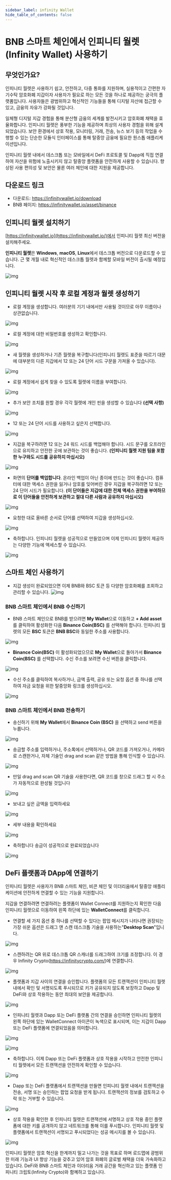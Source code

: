 ```yaml
---
sidebar_label: infinity Wallet
hide_table_of_contents: false
---
```


# BNB 스마트 체인에서 인피니티 월렛(Infinity Wallet) 사용하기

## 무엇인가요?
인피니티 월렛은 사용하기 쉽고, 안전하고, 다중 통화를 지원하며, 실용적이고 간편한 자기수탁 암호화폐 지갑이자 사용자가 필요로 하는 모든 것을 하나로 제공하는 궁극의 플랫폼입니다. 사용자들은 광범위하고 혁신적인 기능들을 통해 디지털 자산에 접근할 수 있고, 금융의 자유가 강화될 것입니다.

일체형 디지털 지갑 경험을 통해 분산형 금융의 세계를 발전시키고 암호화폐 채택을 효율화합니다. 인피니티 월렛은 풍부한 기능을 제공하며 최상의 사용자 경험을 위해 설계되었습니다. 보안 환경에서 상호 작용, 모니터링, 거래, 전송, 뉴스 보기 등의 작업을 수행할 수 있는 단순한 모듈식 인터페이스를 통해 탈중앙 금융에 필요한 원스톱 애플리케이션입니다.

인피니티 월렛 내에서 데스크톱 또는 모바일에서 DeFi 프로토콜 및 Dapp에 직접 연결하여 자산을 위험에 노출시키지 않고 탈중앙 플랫폼을 안전하게 사용할 수 있습니다. 향상된 사용 편의성 및 보안은 물론 여러 체인에 대한 지원을 제공합니다.

## 다운로드 링크
* 다운로드: <https://infinitywallet.io/download>
* BNB 페이지: <https://infinitywallet.io/asset/binance>


## 인피니티 월렛 설치하기
[https://infinitywallet.io](https://infinitywallet.io/)에서 인피니티 월렛 최신 버전을 설치해주세요.

**인피니티 월렛**은 **Windows**, **macOS**, **Linux**에서 데스크톱 버전으로 다운로드할 수 있습니다. 근 몇 개월 내로 혁신적인 데스크톱 월렛과 함께할 모바일 버전이 츨시될 예정입니다.

![img](https://i.gyazo.com/451f7b5952bed14719d168ee3d512cf8.png)


## 인피니티 월렛 시작 후 로컬 계정과 월렛 생성하기

* 로컬 계정을 생성합니다. 여러분의 기기 내에서만 사용될 것이므로 아무 이름이나 상관없습니다.

![img](https://i.gyazo.com/c2eebe293504a7c0ed4cdcff634832a8.png)


* 로컬 계정에 대한 비밀번호를 생성하고 확인합니다.

![img](https://i.gyazo.com/444cf58ffe8bcadf09b0a0cd01fcb528.png)


* 새 월렛을 생성하거나 기존 월렛을 복구합니다(인피니티 월렛도 표준을 따르기 대문에 대부분의 다른 지갑에서 12 또는 24 단어 시드 구문을 가져올 수 있습니다).

![img](https://i.gyazo.com/c8ade6560a84a969d70416bf9f652f6b.png)


* 로컬 계정에서 쉽게 찾을 수 있도록 월렛에 이름을 부여합니다.

![img](https://i.gyazo.com/1ce4f88c5851c9400a180cac1af25494.png)


* 추가 보안 조치를 원할 경우 각각 월렛에 개인 핀을 생성할 수 있습니다 **(선택 사항)**

![img](https://i.gyazo.com/f0bc58cecf6a33d3a75b925b96999485.png)


* 12 또는 24 단어 시드를 사용하고 싶은지 선택합니다.

![img](https://i.gyazo.com/0f1c65a5c55101cdb47bb412c714467b.png)


* 지갑을 복구하려면 12 또는 24 워드 시드를 백업해야 합니다. 시드 문구를 오프라인으로 유지하고 안전한 곳에 보관하는 것이 좋습니다. **(인피니티 월렛 지원 팀을 포함한 누구와도 시드를 공유하지 마십시오)**
 
![img](https://i.gyazo.com/7290d9aa729b957494a37f9c709a774e.png)

* 화면의 **단어를 백업합니다**. 온라인 백업이 아닌 종이에 만드는 것이 좋습니다. 컴퓨터에 대한 액세스 권한을 잃거나 암호를 잊어버린 경우 지갑을 복구하려면 12 또는 24 단어 시드가 필요합니다. **(이 단어들은 지갑에 대한 전체 액세스 권한을 부여하므로 이 단어들을 안전하게 보관하고 절대 다른 사람과 공유하지 마십시오)**

![img](https://i.gyazo.com/e09729151f6fe79877b6756677b49e17.png)


* 요청한 대로 올바른 순서로 단어를 선택하여 지갑을 생성하십시오.

![img](https://i.gyazo.com/3d27eed8dd5080ae457d9b04e49613fa.png)


* 축하합니다. 인피니티 월렛을 성공적으로 만들었으며 이제 인피니티 월렛이 제공하는 다양한 기능에 액세스할 수 있습니다.

![img](https://i.gyazo.com/2a64e2946fc9c058f7b40b0b5ab1a92a.png)


## 스마트 체인 사용하기

* 지갑 생성이 완료되었으면 이제 BNB와 BSC 토큰 등 다양한 암호화폐를 조회하고 관리할 수 있습니다.
![img](https://i.gyazo.com/814d36df8afb29864b27df93ee50f095.png)


### BNB 스마트 체인에서 BNB 수신하기

* BNB 스마트 체인으로 BNB를 받으려면 **My Wallet**으로 이동하고 **+ Add asset** 를 클릭하여 활성화한 다음 **Binance Coin(BSC)** 를 선택해야 합니다. 인피니티 월렛의 모든 **BSC** 토큰은 **BNB BSC**와 동일한 주소를 사용합니다.

![img](https://i.gyazo.com/033512c5c7d929596017243c05ad6648.png)


* **Binance Coin(BSC)** 이 활성화되었으므로 **My Wallet**으로 돌아가서 **Binance Coin(BSC)** 를 선택합니다. 수신 주소를 보려면 수신 버튼을 클릭합니다.

![img](https://i.gyazo.com/ef440462eab964b639d2f94724cdd0be.png)


* 수신 주소를 클릭하여 복사하거나, 금액 출력, 공유 또는 요청 옵션 중 하나를 선택하여 자금 요청을 위한 탈중앙화 링크를 생성하십시오.

![img](https://i.gyazo.com/e4bdf9d357925d72b433d84f2bf76808.png)


### BNB 스마트 체인에서 BNB 전송하기

* 송신하기 위해 **My Wallet**에서 **Binance Coin (BSC)** 을 선택하고 send 버튼을 누룹니다.

![img](https://i.gyazo.com/ef440462eab964b639d2f94724cdd0be.png)


* 송금할 주소를 입력하거나, 주소록에서 선택하거나, QR 코드를 가져오거나, 카메라로 스캔한거나, 자체 기술인 drag and scan 같은 방법을 통해 인식할 수 있습니다.

![img](https://i.gyazo.com/bd7b2b02d7904cd5e1a3c0c47b9a0632.png)


* 만일 drag and scan QR 기술을 사용한다면, QR 코드를 창으로 드래그 할 시 주소가 자동적으로 완성될 것입니다

![img](https://i.gyazo.com/225474fb4ab42238460c062f41c182de.png)


* 보내고 싶은 금액을 입력하세요

![img](https://i.gyazo.com/98cc4f09e4fe2be389f8a3053164b254.png)


* 세부 내용을 확인하세요

![img](https://i.gyazo.com/1e2230d022867e8665dcbec7e43db5b4.png)


* 축하합니다 송금이 성공적으로 완료되었습니다

![img](https://i.gyazo.com/8980d97ec24d52aec7f970ae29ea3b8b.png)



## DeFi 플랫폼과 DApp에 연결하기

인피니티 월렛은 사용자가 BNB 스마트 체인, 비콘 체인 및 이더리움에서 탈중앙 애플리케이션에 안전하게 연결할 수 있는 기능을 지원합니다.

지갑을 연결하려면 연결하려는 플랫폼이 Wallet Connect를 지원하는지 확인한 다음 인피니티 월렛으로 이동하여 왼쪽 하단에 있는 **WalletConnect**를 클릭합니다.

 * 연결할 세 가지 옵션 중 하나를 선택할 수 있다는 팝업 메시지가 나타나면 권장되는 가장 쉬운 옵션은 드래그 앤 스캔 데스크톱 기술을 사용하는"**Desktop Scan**"입니다.

![img](https://i.gyazo.com/2f9448b036c0639ae33b277cbc3b048f.png)


 * 스캔하려는 QR 위로 데스크톱 QR 스캐너를 드래그하여 크기를 조정합니다. 이 경우 Infinity Crypto(https://infinitycrypto.com/)에 연결합니다.

![img](https://i.gyazo.com/f68ed47e92a546f1f58973fbb390757a.png)


 * 플랫폼과 지갑 사이의 연결을 승인합니다. 플랫폼의 모든 트랜잭션이 인피니티 월렛 내에서 확인 및 서명되도록 푸시되므로 키가 공유되지 않도록 보장하고 Dapp 및 DeFi와 상호 작용하는 동안 최대의 보안을 제공합니다.

![img](https://i.gyazo.com/28408ddda804f576356faf2317c88aaa.png)


 * 인피니티 월렛과 Dapp 또는 DeFi 플랫폼 간의 연결을 승인하면 인피니티 월렛의 왼쪽 하단에 있는 WalletConnect 아이콘이 녹색으로 표시되며, 이는 지갑이 Dapp 또는 DeFi 플랫폼에 연결되었음을 의미합니다.

![img](https://i.gyazo.com/ac9aba3b686b771c37daa3d604f76eed.png)

![img](https://i.gyazo.com/cd7d911a85e9b5b3ecc5599ec57364ce.png)


* 축하합니다. 이제 Dapp 또는 DeFi 플랫폼과 상호 작용을 시작하고 안전한 인피니티 월렛에서 모든 트랜잭션을 안전하게 확인할 수 있습니다.
 
![img](https://i.gyazo.com/6baf460684f5963333b981343134e3be.png)


 * Dapp 또는 DeFi 플랫폼에서 트랜잭션을 만들면 인피니티 월렛 내에서 트랜잭션을 전송, 서명 또는 승인하는 팝업 요청을 받게 됩니다. 트랜잭션의 정보를 검토하고 수락 또는 거부할 수 있습니다.

![img](https://i.gyazo.com/6476ea6c59b42f3bf7a5389b5db6a518.png)


 * 상호 작용을 확인한 후 인피니티 월렛은 트랜잭션에 서명하고 상호 작용 중인 플랫폼에 대한 키를 공개하지 않고 네트워크를 통해 이를 푸시합니다. 인피니티 월렛 및 플랫폼에서 트랜잭션이 서명되고 푸시되었다는 성공 메시지를 볼 수 있습니다.

![img](https://i.gyazo.com/f964f8520c7ffd1826d02a55908a7940.png)


인피니티 월렛은 암호 혁신을 한계까지 밀고 나가는 것을 목표로 하며 로드맵에 광범위한 미래 기능과 UI 향상 기능을 갖추고 있어 암호 화폐의 글로벌 채택을 더욱 가속화하고 있습니다. DeFi와 BNB 스마트 체인과 이더리움 거래 공간을 혁신하고 있는 플랫폼 인피니티 크립토(Infinity Crypto)와 함꼐하고 있습니다.